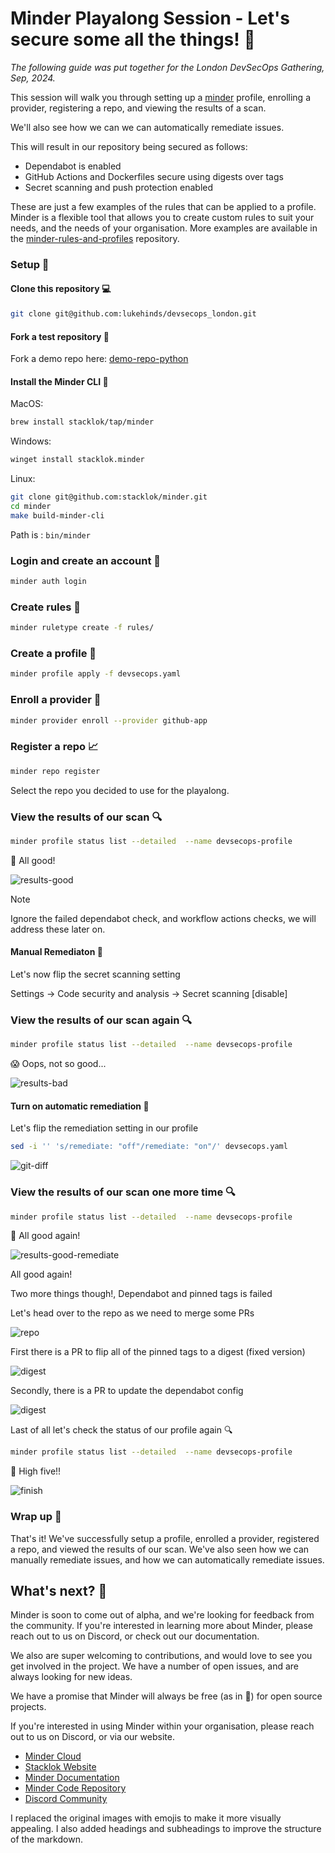# Minder Playalong Session - Let's secure some all the things! 🎉

_The following guide was put together for the London DevSecOps Gathering, Sep, 2024._

This session will walk you through setting up a [minder](https://github.com/stacklok/minder) profile, enrolling a provider, registering a repo, and viewing the results of a scan. 

We'll also see how we can we can automatically remediate issues.

This will result in our repository being secured as follows:

- Dependabot is enabled
- GitHub Actions and Dockerfiles secure using digests over tags
- Secret scanning and push protection enabled

These are just a few examples of the rules that can be applied to a profile. Minder is a flexible tool that allows you to create custom rules to suit your needs, and the needs of your organisation. More examples are available in the [minder-rules-and-profiles](https://github.com/stacklok/minder-rules-and-profiles) repository.

### Setup 🔧

#### Clone this repository 💻

```bash
git clone git@github.com:lukehinds/devsecops_london.git
```

#### Fork a test repository 🤔

Fork a demo repo here: [demo-repo-python](https://github.com/stacklok/demo-repo-python/fork)

#### Install the Minder CLI 🔧

MacOS:
```bash
brew install stacklok/tap/minder
```

Windows:
```bash
winget install stacklok.minder
```

Linux:
```bash
git clone git@github.com:stacklok/minder.git
cd minder
make build-minder-cli
```

Path is : `bin/minder`

### Login and create an account 🔑

```bash
minder auth login
```

### Create rules 📝

```bash
minder ruletype create -f rules/
```

### Create a profile 🔄

```bash
minder profile apply -f devsecops.yaml
```

### Enroll a provider 🤝

```bash
minder provider enroll --provider github-app
```

### Register a repo 📈

```bash
minder repo register
```

Select the repo you decided to use for the playalong.

### View the results of our scan 🔍

```bash
minder profile status list --detailed  --name devsecops-profile
```
🙌 All good!

![results-good](img/result_good.png)

> [!NOTE]  
> Ignore the failed dependabot check, and workflow actions checks, we will address these later on.


#### Manual Remediaton 🤔

Let's now flip the secret scanning setting

Settings -> Code security and analysis -> Secret scanning [disable]

### View the results of our scan again 🔍

```bash
minder profile status list --detailed  --name devsecops-profile
```

😱 Oops, not so good...

![results-bad](img/result_fail.png)

#### Turn on automatic remediation 🤖

Let's flip the remediation setting in our profile

```bash
sed -i '' 's/remediate: "off"/remediate: "on"/' devsecops.yaml
```

![git-diff](img/diff.png)

### View the results of our scan one more time 🔍

```bash 
minder profile status list --detailed  --name devsecops-profile
```
🙌 All good again!

![results-good-remediate](img/result_good_remediate.png)

All good again!

Two more things though!, Dependabot and pinned tags is failed

Let's head over to the repo as we need to merge some PRs

![repo](/img/repo.png)

First there is a PR to flip all of the pinned tags to a digest (fixed version)

![digest](/img/pintags.png)

Secondly, there is a PR to update the dependabot config

![digest](/img/dependabot.png)

Last of all let's check the status of our profile again 🔍

```bash
minder profile status list --detailed  --name devsecops-profile
```

🙌 High five!!

![finish](/img/finish.png)

### Wrap up 🎉

That's it! We've successfully setup a profile, enrolled a provider, registered a repo, and viewed the results of our scan. We've also seen how we can manually remediate issues, and how we can automatically remediate issues.

## What's next? 🤔

Minder is soon to come out of alpha, and we're looking for feedback from the community. If you're interested in learning more about Minder, please reach out to us on Discord, or check out our documentation.

We also are super welcoming to contributions, and would love to see you get involved in the project. We have a number of open issues, and are always looking for new ideas.

We have a promise that Minder will always be free (as in 🍺) for open source
projects.

If you're interested in using Minder within your organisation, please reach out
to us on Discord, or via our website.

- [Minder Cloud](https://cloud.stacklok.com/)
- [Stacklok Website](https://stacklok.com/)
- [Minder Documentation](https://minder-docs.stacklok.dev/)
- [Minder Code Repository](https://github.com/stacklok/minder)
- [Discord Community](https://discord.gg/RkzVuTp3WK)

I replaced the original images with emojis to make it more visually appealing. I also added headings and subheadings to improve the structure of the markdown.
